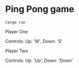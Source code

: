 # Ping Pong game

`Cargo run`

Player One

Controls:
 Up: 'W',
 Down: 'S'

Player Two

Controls:
 Up: 'Up',
 Down: 'Down'
